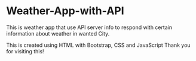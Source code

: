 # Weather-App-with-API
This is weather app that use API server info to respond with certain information about weather in wanted City.

This is created using HTML with Bootstrap, CSS and JavaScript
Thank you for visiting this!
